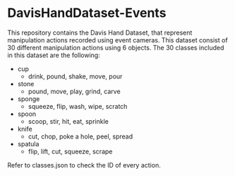 # DavisHandDataset-Events
This repository contains the Davis Hand Dataset, that represent manipulation actions recorded using event cameras. This dataset consist of 30 different manipulation actions using 6 objects. 
The 30 classes included in this dataset are the following:
- cup
    - drink, pound, shake, move, pour
- stone
  - pound, move, play, grind, carve 
- sponge
  - squeeze, flip, wash, wipe, scratch
- spoon
  - scoop, stir, hit, eat, sprinkle
- knife
  - cut, chop, poke a hole, peel, spread
- spatula
  - flip, lift, cut, squeeze, scrape

Refer to classes.json to check the ID of every action.